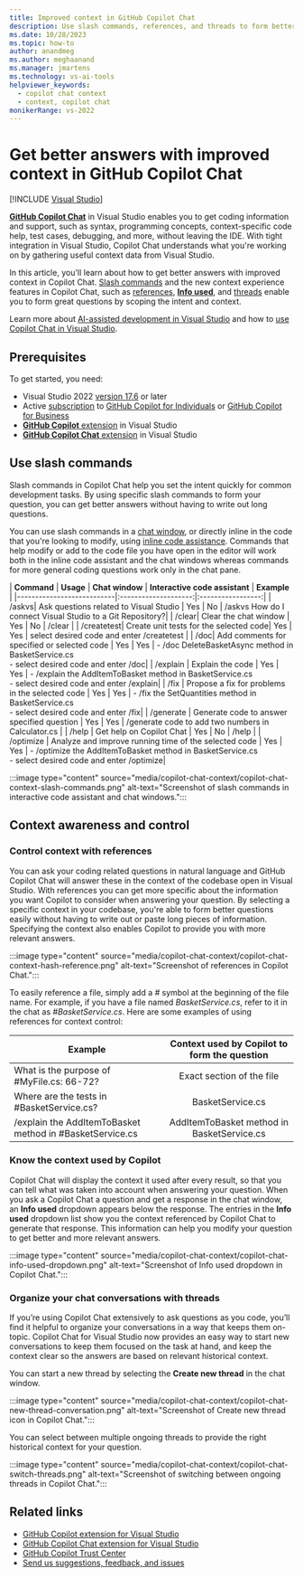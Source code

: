 ```yaml
---
title: Improved context in GitHub Copilot Chat
description: Use slash commands, references, and threads to form better questions and get better answers with scoped context in GitHub Copilot Chat.
ms.date: 10/28/2023
ms.topic: how-to 
author: anandmeg
ms.author: meghaanand
ms.manager: jmartens
ms.technology: vs-ai-tools
helpviewer_keywords: 
  - copilot chat context
  - context, copilot chat
monikerRange: vs-2022
---
```

# Get better answers with improved context in GitHub Copilot Chat

 [!INCLUDE [Visual Studio](~/includes/applies-to-version/vs-windows-only.md)]

[**GitHub Copilot Chat**](visual-studio-github-copilot-chat.md) in Visual Studio enables you to get coding information and support, such as syntax, programming concepts, context-specific code help, test cases, debugging, and more, without leaving the IDE. With tight integration in Visual Studio, Copilot Chat understands what you're working on by gathering useful context data from Visual Studio. 

In this article, you'll learn about how to get better answers with improved context in Copilot Chat. [Slash commands](#use-slash-commands) and the new context experience features in Copilot Chat, such as [references](#control-context-with-references), [**Info used**](#know-the-context-used-by-copilot), and [threads](#organize-your-chat-conversations-with-threads) enable you to form great questions by scoping the intent and context.

Learn more about [AI-assisted development in Visual Studio](../ide/ai-assisted-development-visual-studio.md) and how to [use Copilot Chat in Visual Studio](../ide/visual-studio-github-copilot-chat.md#use-copilot-chat-in-visual-studio).

## Prerequisites

To get started, you need:
+ Visual Studio 2022 [version 17.6](/visualstudio/releases/2022/release-history) or later
+ Active [subscription](https://docs.github.com/en/billing/managing-billing-for-github-copilot/about-billing-for-github-copilot) to [GitHub Copilot for Individuals](https://docs.github.com/copilot/overview-of-github-copilot/about-github-copilot-for-individuals) or [GitHub Copilot for Business](https://docs.github.com/copilot/overview-of-github-copilot/about-github-copilot-for-business)
+ [**GitHub Copilot** extension](visual-studio-github-copilot-extension.md#installation-instructions) in Visual Studio
+ [**GitHub Copilot Chat** extension](visual-studio-github-copilot-chat.md#install-the-visual-studio-extension) in Visual Studio

## Use slash commands

Slash commands in Copilot Chat help you set the intent quickly for common development tasks. By using specific slash commands to form your question, you can get better answers without having to write out long questions. 

You can use slash commands in a [chat window](visual-studio-github-copilot-chat.md#ask-questions-in-the-chat-window), or directly inline in the code that you're looking to modify, using [inline code assistance](visual-studio-github-copilot-chat.md#ask-questions-in-the-interactive-code-assistant). Commands that help modify or add to the code file you have open in the editor will work both in the inline code assistant and the chat windows whereas commands for more general coding questions work only in the chat pane.

| **Command** | **Usage** | **Chat window** | **Interactive code assistant** | **Example** |
|---------------------------|:--------------------:|:-----------------:|
| /askvs| Ask questions related to Visual Studio | Yes | No | /askvs How do I connect Visual Studio to a Git Repository?|
| /clear| Clear the chat window | Yes | No | /clear |
| /createtest| Create unit tests for the selected code| Yes | Yes | select desired code and enter /createtest |
| /doc| Add comments for specified or selected code | Yes | Yes | - /doc DeleteBasketAsync method in BasketService.cs</br> - select desired code and enter /doc|
| /explain | Explain the code | Yes | Yes | - /explain the AddItemToBasket method in BasketService.cs</br> - select desired code and enter /explain|
| /fix | Propose a fix for problems in the selected code | Yes | Yes | - /fix the SetQuantities method in BasketService.cs</br> - select desired code and enter /fix|
| /generate | Generate code to answer specified question | Yes | Yes | /generate code to add two numbers in Calculator.cs |
| /help | Get help on Copilot Chat | Yes | No | /help |
| /optimize | Analyze and improve running time of the selected code | Yes | Yes | - /optimize the AddItemToBasket method in BasketService.cs</br> - select desired code and enter /optimize|

:::image type="content" source="media/copilot-chat-context/copilot-chat-context-slash-commands.png" alt-text="Screenshot of slash commands in interactive code assistant and chat windows.":::

## Context awareness and control

### Control context with references

You can ask your coding related questions in natural language and GitHub Copilot Chat will answer these in the context of the codebase open in Visual Studio. With references you can get more specific about the information you want Copilot to consider when answering your question. By selecting a specific context in your codebase, you're able to form better questions easily without having to write out or paste long pieces of information. Specifying the context also enables Copilot to provide you with more relevant answers.

:::image type="content" source="media/copilot-chat-context/copilot-chat-context-hash-reference.png" alt-text="Screenshot of references in Copilot Chat.":::

To easily reference a file, simply add a *#* symbol at the beginning of the file name. For example, if you have a file named *BasketService.cs*, refer to it in the chat as *#BasketService.cs*. Here are some examples of using references for context control:

| **Example** | **Context used by Copilot to form the question** |
|---------------------------|:--------------------:|
| What is the purpose of #MyFile.cs: 66-72?| Exact section of the file |
| Where are the tests in #BasketService.cs?| BasketService.cs |
| /explain the AddItemToBasket method in #BasketService.cs| AddItemToBasket method in BasketService.cs |

### Know the context used by Copilot

Copilot Chat will display the context it used after every result, so that you can tell what was taken into account when answering your question. When you ask a Copilot Chat a question and get a response in the chat window, an **Info used** dropdown appears below the response. The entries in the **Info used** dropdown list show you the context referenced by Copilot Chat to generate that response. This information can help you modify your question to get better and more relevant answers.

:::image type="content" source="media/copilot-chat-context/copilot-chat-info-used-dropdown.png" alt-text="Screenshot of Info used dropdown in Copilot Chat.":::

### Organize your chat conversations with threads 

If you’re using Copilot Chat extensively to ask questions as you code, you’ll find it helpful to organize your conversations in a way that keeps them on-topic. Copilot Chat for Visual Studio now provides an easy way to start new conversations to keep them focused on the task at hand, and keep the context clear so the answers are based on relevant historical context. 

You can start a new thread by selecting the **Create new thread** in the chat window.

:::image type="content" source="media/copilot-chat-context/copilot-chat-new-thread-conversation.png" alt-text="Screenshot of Create new thread icon in Copilot Chat.":::

You can select between multiple ongoing threads to provide the right historical context for your question.

:::image type="content" source="media/copilot-chat-context/copilot-chat-switch-threads.png" alt-text="Screenshot of switching between ongoing threads in Copilot Chat.":::

## Related links

- [GitHub Copilot extension for Visual Studio](visual-studio-github-copilot-extension.md)
- [GitHub Copilot Chat extension for Visual Studio](visual-studio-github-copilot-chat.md)
- [GitHub Copilot Trust Center](https://resources.github.com/copilot-trust-center/)
- [Send us suggestions, feedback, and issues](how-to-report-a-problem-with-visual-studio.md)
